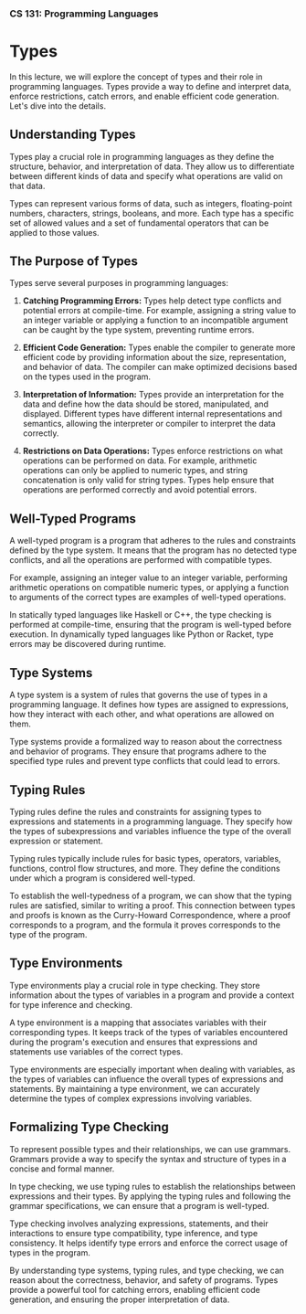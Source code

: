 ### CS 131: Programming Languages

# Types

In this lecture, we will explore the concept of types and their role in programming languages. Types provide a way to define and interpret data, enforce restrictions, catch errors, and enable efficient code generation. Let's dive into the details.

## Understanding Types

Types play a crucial role in programming languages as they define the structure, behavior, and interpretation of data. They allow us to differentiate between different kinds of data and specify what operations are valid on that data.

Types can represent various forms of data, such as integers, floating-point numbers, characters, strings, booleans, and more. Each type has a specific set of allowed values and a set of fundamental operators that can be applied to those values.

## The Purpose of Types

Types serve several purposes in programming languages:

1. **Catching Programming Errors:** Types help detect type conflicts and potential errors at compile-time. For example, assigning a string value to an integer variable or applying a function to an incompatible argument can be caught by the type system, preventing runtime errors.

2. **Efficient Code Generation:** Types enable the compiler to generate more efficient code by providing information about the size, representation, and behavior of data. The compiler can make optimized decisions based on the types used in the program.

3. **Interpretation of Information:** Types provide an interpretation for the data and define how the data should be stored, manipulated, and displayed. Different types have different internal representations and semantics, allowing the interpreter or compiler to interpret the data correctly.

4. **Restrictions on Data Operations:** Types enforce restrictions on what operations can be performed on data. For example, arithmetic operations can only be applied to numeric types, and string concatenation is only valid for string types. Types help ensure that operations are performed correctly and avoid potential errors.

## Well-Typed Programs

A well-typed program is a program that adheres to the rules and constraints defined by the type system. It means that the program has no detected type conflicts, and all the operations are performed with compatible types.

For example, assigning an integer value to an integer variable, performing arithmetic operations on compatible numeric types, or applying a function to arguments of the correct types are examples of well-typed operations.

In statically typed languages like Haskell or C++, the type checking is performed at compile-time, ensuring that the program is well-typed before execution. In dynamically typed languages like Python or Racket, type errors may be discovered during runtime.

## Type Systems

A type system is a system of rules that governs the use of types in a programming language. It defines how types are assigned to expressions, how they interact with each other, and what operations are allowed on them.

Type systems provide a formalized way to reason about the correctness and behavior of programs. They ensure that programs adhere to the specified type rules and prevent type conflicts that could lead to errors.

## Typing Rules

Typing rules define the rules and constraints for assigning types to expressions and statements in a programming language. They specify how the types of subexpressions and variables influence the type of the overall expression or statement.

Typing rules typically include rules for basic types, operators, variables, functions, control flow structures, and more. They define the conditions under which a program is considered well-typed.

To establish the well-typedness of a program, we can show that the typing rules are satisfied, similar to writing a proof. This connection between types and proofs is known as the Curry-Howard Correspondence, where a proof corresponds to a program, and the formula it proves corresponds to the type of the program.

## Type Environments

Type environments play a crucial role in type checking. They store information about the types of variables in a program and provide a context for type inference and checking.

A type environment is a mapping that associates variables with their corresponding types. It keeps track of the types of variables encountered during the program's execution and ensures that expressions and statements use variables of the correct types.

Type environments are especially important when dealing with variables, as the types of variables can influence the overall types of expressions and statements. By maintaining a type environment, we can accurately determine the types of complex expressions involving variables.

## Formalizing Type Checking

To represent possible types and their relationships, we can use grammars. Grammars provide a way to specify the syntax and structure of types in a concise and formal manner.

In type checking, we use typing rules to establish the relationships between expressions and their types. By applying the typing rules and following the grammar specifications, we can ensure that a program is well-typed.

Type checking involves analyzing expressions, statements, and their interactions to ensure type compatibility, type inference, and type consistency. It helps identify type errors and enforce the correct usage of types in the program.

By understanding type systems, typing rules, and type checking, we can reason about the correctness, behavior, and safety of programs. Types provide a powerful tool for catching errors, enabling efficient code generation, and ensuring the proper interpretation of data.
